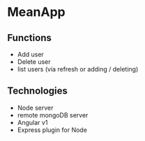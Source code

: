 # MeanApp
## Functions
 - Add user
 - Delete user
 - list users (via refresh or adding / deleting)

## Technologies
 - Node server
 - remote mongoDB server
 - Angular v1
 - Express plugin for Node

